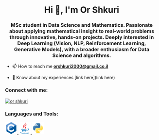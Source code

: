 <h1 align="center">Hi 👋, I'm Or Shkuri</h1>
<h3 align="center">MSc student in Data Science and Mathematics. Passionate about applying mathematical insight to real-world problems through innovative, hands-on projects. Deeply interested in Deep Learning (Vision, NLP, Reinforcement Learning, Generative Models), with a broader enthusiasm for Data Science and algorithms.</h3>

- 📫 How to reach me **orshkuri2000@gmail.co.il**

- 📄 Know about my experiences [link here](link here)

<h3 align="left">Connect with me:</h3>
<p align="left">
<a href="https://linkedin.com/in/or shkuri" target="blank"><img align="center" src="https://raw.githubusercontent.com/rahuldkjain/github-profile-readme-generator/master/src/images/icons/Social/linked-in-alt.svg" alt="or shkuri" height="30" width="40" /></a>
</p>

<h3 align="left">Languages and Tools:</h3>
<p align="left"> <a href="https://www.cprogramming.com/" target="_blank" rel="noreferrer"> <img src="https://raw.githubusercontent.com/devicons/devicon/master/icons/c/c-original.svg" alt="c" width="40" height="40"/> </a> <a href="https://www.java.com" target="_blank" rel="noreferrer"> <img src="https://raw.githubusercontent.com/devicons/devicon/master/icons/java/java-original.svg" alt="java" width="40" height="40"/> </a> <a href="https://www.python.org" target="_blank" rel="noreferrer"> <img src="https://raw.githubusercontent.com/devicons/devicon/master/icons/python/python-original.svg" alt="python" width="40" height="40"/> </a> </p>
